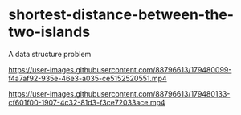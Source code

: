 # shortest-distance-between-the-two-islands
A data structure problem


https://user-images.githubusercontent.com/88796613/179480099-f4a7af92-935e-46e3-a035-ce5152520551.mp4



https://user-images.githubusercontent.com/88796613/179480133-cf601f00-1907-4c32-81d3-f3ce72033ace.mp4

